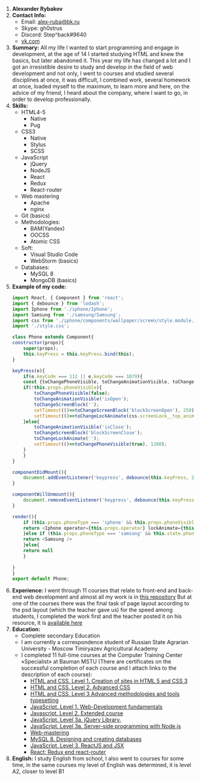 1. **Alexander Rybakov**
2. **Contact Info:**
    - Email: alex-ruba@bk.ru
    - Skype: gh0strus
    - Discord: Step^back#9640
    - [vk.com](https://vk.com/gh0strus)
3. **Summary:**
All my life I wanted to start programming and engage in development, at the age of 14 I started studying HTML and knew the basics, but later abandoned it. This year my life has changed a lot and I got an irresistible desire to study and develop in the field of web development and not only, I went to courses and studied several disciplines at once, it was difficult, I combined work, several homework at once, loaded myself to the maximum, to learn more and here, on the advice of my friend, I heard about the company, where I want to go, in order to develop professionally.
4. **Skills:**
    * HTML4-5
        - Native
        - Pug
    * CSS3
        - Native
        - Stylus
        - SCSS
    * JavaScript
        - jQuery
        - NodeJS
        - React
        - Redux
        - React-router
    * Web mastering
        - Apache
        - nginx
    * Git (basics)
    * Methodologies:
        - BAM(Yandex)
        - OOCSS
        - Atomic CSS
    * Soft:
        - Visual Studio Code
        - WebStorm (basics)
    * Dаtabases:
        - MySQL 8
        - MongoDB (basics)
5. **Example of my code:**
    ```javascript
    import React, { Component } from 'react';
    import { debounce } from 'lodash';
    import Iphone from './iphone/Iphone';
    import Samsung from './samsung/Samsung';
    import css from './iphone/components/wallpaper/screen/style.module.css';
    import './style.css';

    class Phone extends Component{
    constructor(props){
        super(props);
        this.keyPress = this.keyPress.bind(this);
    }

    keyPress(e){
        if(e.keyCode === 112 || e.keyCode === 1079){
        const {toChangePhoneVisible, toChangeAnimationVisible, toChangeScreenBlock, toChangeLockAnimate} = this.props;
        if(!this.props.phoneVisible){
            toChangePhoneVisible(false);
            toChangeAnimationVisible('isOpen');
            toChangeScreenBlock('');
            setTimeout(()=>toChangeScreenBlock('blockScreenOpen'), 250);
            setTimeout(()=>toChangeLockAnimate(css.screenLock__top_animate), 1250);
        }else{
            toChangeAnimationVisible('isClose');
            toChangeScreenBlock('blockScreenClose');
            toChangeLockAnimate('');
            setTimeout(()=>toChangePhoneVisible(true), 1200);
        }
        }
    }

    componentDidMount(){
        document.addEventListener('keypress', debounce(this.keyPress, 250));
    }

    componentWillUnmount(){
        document.removeEventListener('keypress', debounce(this.keyPress, 250));
    }

    render(){
        if (this.props.phoneType === 'iphone' && this.props.phoneVisible) {
        return <Iphone operator={this.props.operator} lockAnimate={this.props.lockAnimate} screenBlocker={this.props.screenBlocker} animationVisible={this.props.animationVisible} screenImage={this.props.screenImage} bgImage={this.props.bgImage} />
        }else if (this.props.phoneType === 'samsung' && this.state.phoneVisible) {
        return <Samsung />
        }else{
        return null
        }
        
    }
    }
    export default Phone;
    ```
6. **Experience:**
    I went through 11 courses that relate to front-end and back-end web development and almost all my work is in [this repository](https://github.com/Stepbackru/Study-front-end)
    But at one of the courses there was the final task of page layout according to the psd layout (which the teacher gave us) for the speed among students, I completed the work first and the teacher posted it on his resource, it is [available here](https://petiteweb.ru/vinners/rybakov/)
7. **Education:**
    - Complete secondary Education
    - I am currently a correspondence student of Russian State Agrarian University - Moscow Timiryazev Agricultural Academy
    - I completed 11 full-time courses at the Computer Training Center «Specialist» at Bauman MSTU (There are certificates on the successful completion of each course and I attach links to the description of each course):
        - [HTML and CSS. Level 1. Creation of sites in HTML 5 and CSS 3](https://www.specialist.ru/course/eichtml-b)
        - [HTML and CSS. Level 2. Advanced CSS](https://www.specialist.ru/course/ashtml2-a)
        - [HTML and CSS. Level 3 Advanced methodologies and tools typesetting](https://www.specialist.ru/course/ashtml3)
        - [JavaScript. Level 1. Web-Development fundamentals](https://www.specialist.ru/course/oprveb-a)
        - [Jаvаscriрt. Lеvеl 2. Extendеd cоurse](https://www.specialist.ru/course/dzhsk-b)
        - [JavaScript. Level 3a. jQuery Library.](https://www.specialist.ru/course/kveri)
        - [JavaScript. Level 3в. Server-side programming with Node.js](https://www.specialist.ru/course/node)
        - [Web-mastering](https://www.specialist.ru/course/vem-v)
        - [MySQL 8. Designing and creating databases](http://www.specialist.ru/course/mskvl)
        - [JavaScript. Level 3. ReactJS and JSX](http://www.specialist.ru/course/react)
        - [React: Redux end react-router](http://www.specialist.ru/course/react2)
8. **English:**
I study English from school, I also went to courses for some time, in the same courses my level of English was determined, it is level A2, closer to level B1